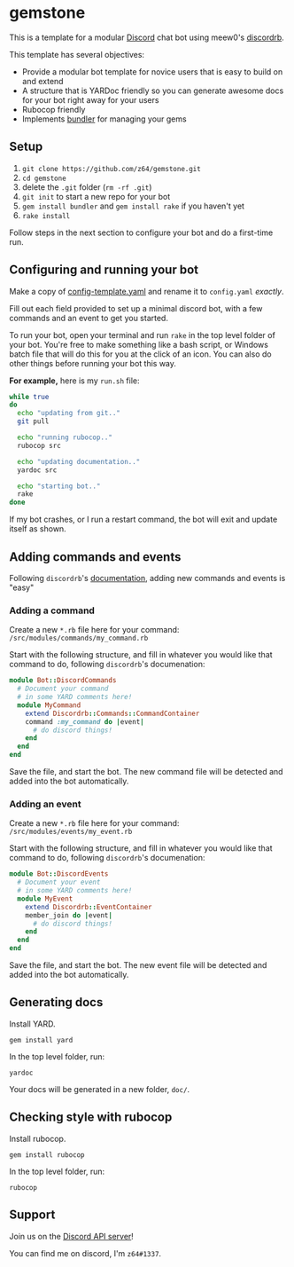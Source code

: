 # gemstone

This is a template for a modular [Discord](https://discordapp.com/) chat bot using meew0's [discordrb](https://github.com/meew0/discordrb).

This template has several objectives:

- Provide a modular bot template for novice users that is easy to build on and extend
- A structure that is YARDoc friendly so you can generate awesome docs for your bot right away for your users
- Rubocop friendly
- Implements [bundler](http://bundler.io/) for managing your gems

## Setup

1. `git clone https://github.com/z64/gemstone.git`
1. `cd gemstone`
1. delete the `.git` folder (`rm -rf .git`)
1. `git init` to start a new repo for your bot
1. `gem install bundler` and `gem install rake` if you haven't yet
1. `rake install`

Follow steps in the next section to configure your bot and do a first-time run.

## Configuring and running your bot

Make a copy of [config-template.yaml](https://github.com/z64/gemstone/blob/master/data/config-template.yaml) and rename it to `config.yaml` *exactly*.

Fill out each field provided to set up a minimal discord bot, with a few commands and an event to get you started.

To run your bot, open your terminal and run `rake` in the top level folder of your bot. You're free to make something like a bash script, or Windows batch file that will do this for you at the click of an icon. You can also do other things before running your bot this way.

**For example,** here is my `run.sh` file:

```bash
while true
do
  echo "updating from git.."
  git pull

  echo "running rubocop.."
  rubocop src

  echo "updating documentation.."
  yardoc src

  echo "starting bot.."
  rake
done
```

If my bot crashes, or I run a restart command, the bot will exit and update itself as shown.

## Adding commands and events

Following `discordrb`'s [documentation](http://www.rubydoc.info/gems/discordrb), adding new commands and events is "easy"

### Adding a command

Create a new `*.rb` file here for your command: `/src/modules/commands/my_command.rb`

Start with the following structure, and fill in whatever you would like that command to do, following `discordrb`'s documenation:

```ruby
module Bot::DiscordCommands
  # Document your command
  # in some YARD comments here!
  module MyCommand
    extend Discordrb::Commands::CommandContainer
    command :my_command do |event|
      # do discord things!
    end
  end
end
```

Save the file, and start the bot. The new command file will be detected and added into the bot automatically.

### Adding an event

Create a new `*.rb` file here for your command: `/src/modules/events/my_event.rb`

Start with the following structure, and fill in whatever you would like that command to do, following `discordrb`'s documenation:

```ruby
module Bot::DiscordEvents
  # Document your event
  # in some YARD comments here!
  module MyEvent
    extend Discordrb::EventContainer
    member_join do |event|
      # do discord things!
    end
  end
end
```

Save the file, and start the bot. The new event file will be detected and added into the bot automatically.

## Generating docs

Install YARD.

`gem install yard`

In the top level folder, run:

`yardoc`

Your docs will be generated in a new folder, `doc/`.

## Checking style with rubocop

Install rubocop.

`gem install rubocop`

In the top level folder, run:

`rubocop`

## Support

Join us on the [Discord API server](https://discord.gg/0SBTUU1wZTWfFQL2)!

You can find me on discord, I'm `z64#1337`.
